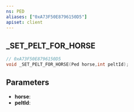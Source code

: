 ```yaml
---
ns: PED
aliases: ["0xA73F50E8796150D5"]
apiset: client
---
```

## _SET_PELT_FOR_HORSE

```c
// 0xA73F50E8796150D5
void _SET_PELT_FOR_HORSE(Ped horse,int peltId);
```


## Parameters
* **horse**:
* **peltId**: